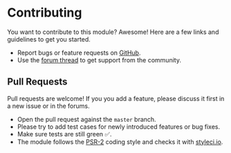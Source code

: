 # Contributing

You want to contribute to this module? Awesome! Here are a few links and guidelines to get you started.

* Report bugs or feature requests on [GitHub](https://github.com/wanze/SeoMaestro/issues).
* Use the [forum thread](https://processwire.com/talk/topic/20817-seomaestro/) to get support from the
community.

## Pull Requests

Pull requests are welcome! If you you add a feature, please discuss it first in a new issue or in the forums.

* Open the pull request against the `master` branch.
* Please try to add test cases for newly introduced features or bug fixes.
* Make sure tests are still green ✅.
* The module follows the [PSR-2](https://www.php-fig.org/psr/psr-2/) coding style and checks it with [styleci.io](https://styleci.io/).
